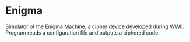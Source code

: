 # Enigma
Simulator of the Enigma Machine, a cipher device developed during WWII.
Program reads a configuration file and outputs a ciphered code.

